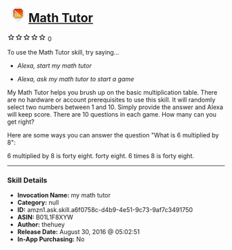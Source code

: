 # &nbsp;<img src="skill_icon" alt="Math Tutor icon" width="36"> [Math Tutor](http://alexa.amazon.com/#skills/amzn1.ask.skill.a6f0758c-d4b9-4e51-9c73-9af7c3491750)
![0 stars](../../images/ic_star_border_black_18dp_1x.png)![0 stars](../../images/ic_star_border_black_18dp_1x.png)![0 stars](../../images/ic_star_border_black_18dp_1x.png)![0 stars](../../images/ic_star_border_black_18dp_1x.png)![0 stars](../../images/ic_star_border_black_18dp_1x.png) 0

To use the Math Tutor skill, try saying...

* *Alexa, start my math tutor*

* *Alexa, ask my math tutor to start a game*

My Math Tutor helps you brush up on the basic multiplication table.  There are no hardware or account prerequisites to use this skill.  It will randomly select two numbers between 1 and 10.  Simply provide the answer and Alexa will keep score.  There are 10 questions in each game.  How many can you get right?

Here are some ways you can answer the question "What is 6 multiplied by 8":

6 multiplied by 8 is forty eight.
forty eight.
6 times 8 is forty eight.

***

### Skill Details

* **Invocation Name:** my math tutor
* **Category:** null
* **ID:** amzn1.ask.skill.a6f0758c-d4b9-4e51-9c73-9af7c3491750
* **ASIN:** B01L1F8XYW
* **Author:** thehuey
* **Release Date:** August 30, 2016 @ 05:02:51
* **In-App Purchasing:** No
